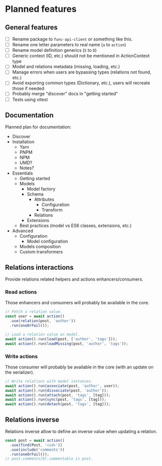# Planned features
  
## General features

- [ ] Rename package to `func-api-client` or something like this.
- [ ] Rename one letter parameters to real name (`a` to `action`)
- [ ] Rename model definition generics (`S` to `D`)
- [ ] Generic context (ID, etc.) should not be mentioned in ActionContext type
- [ ] Model and relations metadata (missing, loading, etc.)
- [ ] Manage errors when users are bypassing types (relations not found, etc.)
- [ ] Avoid exporting common types (Dictionary, etc.), users will recreate those if needed
- [ ] Probably merge "discover" docs in "getting started"
- [ ] Tests using vitest

## Documentation

Planned plan for documentation:

- Discover
- Installation
  - Yarn
  - PNPM
  - NPM
  - UMD?
  - Notes?
- Essentials
  - Getting started
  - Models
    - Model factory
    - Schema
      - Attributes
        - Configuration
        - Transform
      - Relations
    - Extensions
  - Best practices (model vs ES6 classes, extensions, etc.)
- Advanced
  - Configuration
    - Model configuration
  - Models composition
  - Custom transformers

## Relations interactions

Provide relations related helpers and actions enhancers/consumers.

### Read actions

Those enhancers and consumers will probably be available in the core.

```ts
// Fetch a relation value.
const user = await action()
  .use(relation(post, 'author'))
  .run(oneOrFail());

// Load a relation value on model.
await action().run(load(post, ['author', 'tags']));
await action().run(loadMissing(post, 'author', 'tags'));
```

### Write actions

Those consumer will probably be available in the core (with an update on the
serializer).

```ts
// Write relations with model instances.
await action().run(associate(post, 'author', user));
await action().run(dissociate(post, 'author'));
await action().run(attach(post, 'tags', [tag]));
await action().run(sync(post, 'tags', [tag]));
await action().run(detach(post, 'tags', [tag]));
```

## Relations inverse

Relations inverse allow to define an inverse value when updating a relation.

```ts
const post = await action()
  .use(find(Post, '<id>'))
  .use(include('comments'))
  .run(oneOrFail());
// post.comments[0].commentable is post.
```
